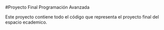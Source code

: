 #Proyecto Final Programación Avanzada

Este proyecto contiene todo el código que representa el proyecto final del espacio ecademico.